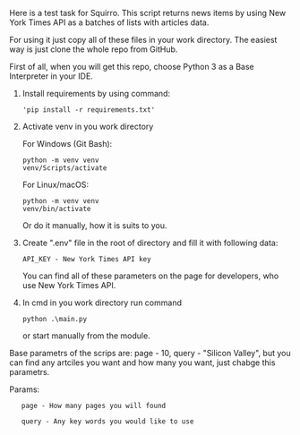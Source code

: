 Here is a test task for Squirro.
This script returns news items by using New York Times API as a batches of lists with articles data.

For using it just copy all of these files in your work directory.
The easiest way is just clone the whole repo from GitHub.

First of all, when you will get this repo, choose Python 3 as a Base Interpreter in your IDE.

1) Install requirements by using command:

       'pip install -r requirements.txt'

2) Activate venv in you work directory

    For Windows (Git Bash):

       python -m venv venv
       venv/Scripts/activate

    For Linux/macOS:

       python -m venv venv
       venv/bin/activate
    Or do it manually, how it is suits to you.
3) Create ".env" file in the root of directory and fill it with following data:

       API_KEY - New York Times API key
   
   You can find all of these parameters on the page for developers, who use New York Times API.

4) In cmd in you work directory run command

       python .\main.py
    
    or start manually from the module.

Base parametrs of the scrips are: page - 10, query - "Silicon Valley", but you can find any artciles you want and how many you want, just chabge this parametrs.

Params:

       page - How many pages you will found 
       
       query - Any key words you would like to use
